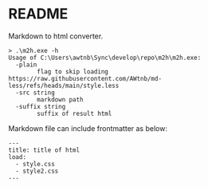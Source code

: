 # README

Markdown to html converter.


```
> .\m2h.exe -h
Usage of C:\Users\awtnb\Sync\develop\repo\m2h\m2h.exe:
  -plain
        flag to skip loading https://raw.githubusercontent.com/AWtnb/md-less/refs/heads/main/style.less
  -src string
        markdown path
  -suffix string
        suffix of result html
```

Markdown file can include frontmatter as below:

```
---
title: title of html
load:
  - style.css
  - style2.css
---
```
